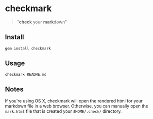checkmark
=========
> "**check** your **mark**down"

Install
-------

    gem install checkmark

Usage
-----

    checkmark README.md

Notes
-----
If you're using OS X, checkmark will open the rendered html for your markdown file in a web browser. Otherwise, you can manually open the `mark.html` file that is created  your `$HOME/.check/` directory.
